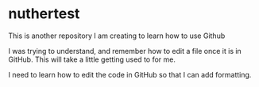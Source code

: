 # nuthertest
This is another repository I am creating to learn how to use Github

I was trying to understand, and remember how to edit a file once it is in GitHub.  This will take a little getting used to for me.

I need to learn how to edit the code in GitHub so that I can add formatting.
